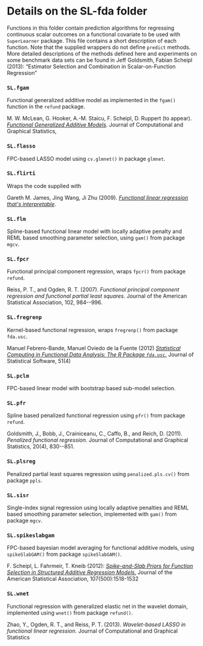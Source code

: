 # Details on the SL-fda folder

Functions in this folder contain prediction algorithms for regressing continuous scalar 
outcomes on a functional covariate to be used with `SuperLearner` package. 
This file contains a short description of each function.  Note that the supplied wrappers do 
not define `predict` methods. 
More detailed descriptions of the methods defined here and experiments on some benchmark data sets
can be found in  Jeff Goldsmith, Fabian Scheipl (2013): “Estimator Selection and Combination in Scalar-on-Function Regression”

### `SL.fgam`
Functional generalized additive model as implemented in the `fgam()` function in the `refund` package.

M. W. McLean, G. Hooker, A.-M. Staicu, F. Scheipl, D. Ruppert (to appear). 
[*Functional Generalized Additive Models*](http://www.tandfonline.com/eprint/jBTSxuMkDyX4N5IqFcpT/full).
Journal of Computational and Graphical Statistics,

### `SL.flasso`
FPC-based LASSO model using `cv.glmnet()`  in package `glmnet`.

### `SL.flirti`
Wraps the code supplied with 

Gareth M. James, Jing Wang, Ji Zhu (2009).
[*Functional linear regression that's interpretable*](http://arxiv.org/abs/0908.2918).

### `SL.flm`
Spline-based functional linear model with locally adaptive penalty and REML based smoothing
parameter selection, using `gam()` from package `mgcv`. 
 
### `SL.fpcr`
Functional principal component regression, wraps `fpcr()` from package `refund`. 

Reiss, P. T., and Ogden, R. T. (2007). *Functional principal component regression and functional partial least squares*. Journal of the American Statistical Association, 102, 984--996.

### `SL.fregrenp`
Kernel-based functional regression, wraps `fregrenp()` from package `fda.usc`. 


Manuel Febrero-Bande, Manuel Oviedo de la Fuente (2012) [*Statistical Computing in Functional Data Analysis: The R Package `fda.usc`.*](http://www.jstatsoft.org/v51/i04/) Journal of Statistical Software, 51(4)

### `SL.pclm`
FPC-based linear model with bootstrap based sub-model selection.

### `SL.pfr`
Spline based penalized functional regression using `pfr()` from package `refund`.


Goldsmith, J., Bobb, J., Crainiceanu, C., Caffo, B., and Reich, D. (2011). 
*Penalized functional regression.* Journal of Computational and Graphical Statistics, 20(4), 830--851.

### `SL.plsreg`
Penalized partial least squares regression using `penalized.pls.cv()` from package `ppls`. 

### `SL.sisr`
Single-index signal regression using locally adaptive penalties and REML based smoothing
parameter selection, implemented with `gam()` from package `mgcv`. 

### `SL.spikeslabgam`
FPC-based bayesian model averaging for functional additive models, using `spikeSlabGAM()`  from package 
`spikeSlabGAM()`.

F. Scheipl, L. Fahrmeir, T. Kneib (2012): 
[*Spike-and-Slab Priors for Function Selection in Structured Additive Regression Models*.](http://arxiv.org/abs/1105.5250)
Journal of the American Statistical Association, 107(500):1518-1532

### `SL.wnet`
Functional regression with generalized elastic net in the wavelet domain, implemented using `wnet()`  from package 
`refund()`.

Zhao, Y., Ogden, R. T., and Reiss, P. T. (2013). *Wavelet-based LASSO in functional linear regression.* Journal of Computational and Graphical Statistics
